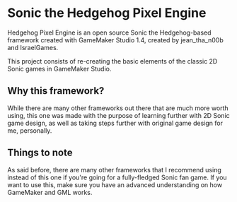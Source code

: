# Sonic the Hedgehog Pixel Engine
Hedgehog Pixel Engine is an open source Sonic the Hedgehog-based framework created with GameMaker Studio 1.4, created by jean_tha_n00b and IsraelGames.

This project consists of re-creating the basic elements of the classic 2D Sonic games in GameMaker Studio.

## Why this framework?
While there are many other frameworks out there that are much more worth using, this one was made with the purpose of learning further with 2D Sonic game design, as well as taking steps further with original game design for me, personally.

## Things to note
As said before, there are many other frameworks that I recommend using instead of this one if you're going for a fully-fledged Sonic fan game. If you want to use this, make sure you have an advanced understanding on how GameMaker and GML works.
